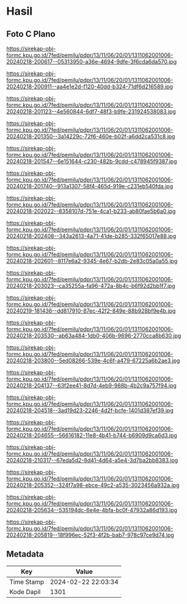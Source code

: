 # Hasil

## Foto C Plano

https://sirekap-obj-formc.kpu.go.id/7fed/pemilu/pdpr/13/11/06/20/01/1311062001006-20240218-200617--05313950-a36e-4694-9dfe-3f6cda6da570.jpg

https://sirekap-obj-formc.kpu.go.id/7fed/pemilu/pdpr/13/11/06/20/01/1311062001006-20240218-200911--aa4e1e2d-f120-40dd-b324-71df6d216589.jpg

https://sirekap-obj-formc.kpu.go.id/7fed/pemilu/pdpr/13/11/06/20/01/1311062001006-20240218-201123--4e560844-6df7-48f3-b9fe-231924538083.jpg

https://sirekap-obj-formc.kpu.go.id/7fed/pemilu/pdpr/13/11/06/20/01/1311062001006-20240218-201350--3a14229c-72f6-460e-b02f-a6dd2ca531c8.jpg

https://sirekap-obj-formc.kpu.go.id/7fed/pemilu/pdpr/13/11/06/20/01/1311062001006-20240218-201547--6e151644-c230-482b-9cdd-c478945f9387.jpg

https://sirekap-obj-formc.kpu.go.id/7fed/pemilu/pdpr/13/11/06/20/01/1311062001006-20240218-201740--913a1307-58f4-465d-919e-c231eb540fda.jpg

https://sirekap-obj-formc.kpu.go.id/7fed/pemilu/pdpr/13/11/06/20/01/1311062001006-20240218-202022--8358107d-751e-4ca1-b233-ab80fae5b6a0.jpg

https://sirekap-obj-formc.kpu.go.id/7fed/pemilu/pdpr/13/11/06/20/01/1311062001006-20240218-202408--343a2613-4a71-41de-b285-332f65017e88.jpg

https://sirekap-obj-formc.kpu.go.id/7fed/pemilu/pdpr/13/11/06/20/01/1311062001006-20240218-202601--8117e6a2-9345-4e67-b2db-2e83c05a0a55.jpg

https://sirekap-obj-formc.kpu.go.id/7fed/pemilu/pdpr/13/11/06/20/01/1311062001006-20240218-203023--ca35255a-fa96-472a-8b4c-b6f92d2bb1f7.jpg

https://sirekap-obj-formc.kpu.go.id/7fed/pemilu/pdpr/13/11/06/20/01/1311062001006-20240219-181436--dd817910-87ec-42f2-849e-88b928bf9e4b.jpg

https://sirekap-obj-formc.kpu.go.id/7fed/pemilu/pdpr/13/11/06/20/01/1311062001006-20240218-203530--ab63a484-1db0-406b-9696-2770cca8b630.jpg

https://sirekap-obj-formc.kpu.go.id/7fed/pemilu/pdpr/13/11/06/20/01/1311062001006-20240218-203800--5ed08266-539e-4c6f-a479-67225a6b2ae3.jpg

https://sirekap-obj-formc.kpu.go.id/7fed/pemilu/pdpr/13/11/06/20/01/1311062001006-20240218-204137--63f2ee41-8d7d-4eb9-988b-4b2c9a757f94.jpg

https://sirekap-obj-formc.kpu.go.id/7fed/pemilu/pdpr/13/11/06/20/01/1311062001006-20240218-204518--3ad19d23-2246-4d2f-bcfe-1401d387ef39.jpg

https://sirekap-obj-formc.kpu.go.id/7fed/pemilu/pdpr/13/11/06/20/01/1311062001006-20240218-204655--56616182-11e8-4b41-b744-b6909d9ca6d3.jpg

https://sirekap-obj-formc.kpu.go.id/7fed/pemilu/pdpr/13/11/06/20/01/1311062001006-20240218-210317--67eda5d2-8d41-4d64-a5e4-3d7ba2bb8383.jpg

https://sirekap-obj-formc.kpu.go.id/7fed/pemilu/pdpr/13/11/06/20/01/1311062001006-20240218-205352--324f7a98-ebce-49c2-a535-3023456a932a.jpg

https://sirekap-obj-formc.kpu.go.id/7fed/pemilu/pdpr/13/11/06/20/01/1311062001006-20240218-205634--535194dc-6e4e-4bfa-bc0f-47932a86d193.jpg

https://sirekap-obj-formc.kpu.go.id/7fed/pemilu/pdpr/13/11/06/20/01/1311062001006-20240218-205819--18f996ec-52f3-4f2b-bab7-978c97ce9d74.jpg


## Metadata

| Key        | Value               |
| ---------- | ------------------- |
| Time Stamp | 2024-02-22 22:03:34 |
| Kode Dapil | 1301                |




